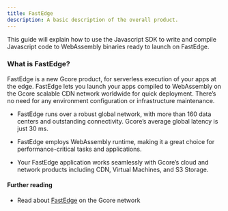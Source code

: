 ```yaml
---
title: FastEdge
description: A basic description of the overall product.
---
```


This guide will explain how to use the Javascript SDK to write and compile Javascript code to
WebAssembly binaries ready to launch on FastEdge.

### What is FastEdge?

FastEdge is a new Gcore product, for serverless execution of your apps at the edge. FastEdge lets
you launch your apps compiled to WebAssembly on the Gcore scalable CDN network worldwide for quick
deployment. There’s no need for any environment configuration or infrastructure maintenance.

- FastEdge runs over a robust global network, with more than 160 data centers and outstanding
  connectivity. Gcore’s average global latency is just 30 ms.

- FastEdge employs WebAssembly runtime, making it a great choice for performance-critical tasks and
  applications.

- Your FastEdge application works seamlessly with Gcore’s cloud and network products including CDN,
  Virtual Machines, and S3 Storage.

#### Further reading

- Read about <a href='https://gcore.com/fastedge' target='_blank'>FastEdge</a> on the Gcore network
